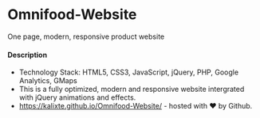 # Omnifood-Website
One page, modern, responsive product website

#### Description

* Technology Stack: HTML5, CSS3, JavaScript, jQuery, PHP, Google Analytics, GMaps
* This is a fully optimized, modern and responsive website intergrated with jQuery animations and effects.
* https://kalixte.github.io/Omnifood-Website/ - hosted with ♥ by Github.
